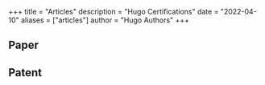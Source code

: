+++
title = "Articles"
description = "Hugo Certifications"
date = "2022-04-10"
aliases = ["articles"]
author = "Hugo Authors"
+++

## Paper



## Patent
